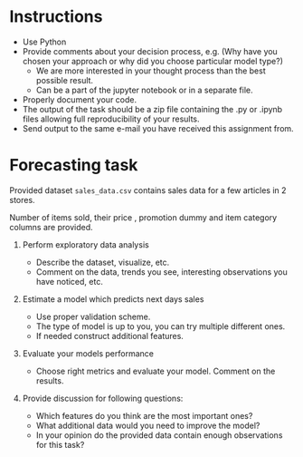 # Instructions

* Use Python
* Provide comments about your decision process, e.g. (Why have you chosen your approach or why did you choose particular model type?)
	* We are more interested in your thought process than the best possible result.
	* Can be a part of the jupyter notebook or in a separate file.
* Properly document your code.
* The output of the task should be a zip file containing the .py or .ipynb files allowing full reproducibility of your results.
* Send output to the same e-mail you have received this assignment from.


# Forecasting task

Provided dataset `sales_data.csv` contains sales data for a few articles in 2 stores.

Number of items sold, their price , promotion dummy and item category columns are provided. 

1. Perform exploratory data analysis

	* Describe the dataset, visualize, etc.
	* Comment on the data, trends you see, interesting observations you have noticed, etc. 


2. Estimate a model which predicts next days sales

	* Use proper validation scheme.
	* The type of model is up to you, you can try multiple different ones.
	* If needed construct additional features. 


3. Evaluate your models performance

	* Choose right metrics and evaluate your model. Comment on the results.


4. Provide discussion for following questions:

	* Which features do you think are the most important ones?
	* What additional data would you need to improve the model?
	* In your opinion do the provided data contain enough observations for this task?

